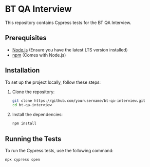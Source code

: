 # BT QA Interview

This repository contains Cypress tests for the BT QA Interview.

## Prerequisites

- [Node.js](https://nodejs.org/) (Ensure you have the latest LTS version installed)
- [npm](https://www.npmjs.com/) (Comes with Node.js)

## Installation

To set up the project locally, follow these steps:

1. Clone the repository:
    ```sh
    git clone https://github.com/yourusername/bt-qa-interview.git
    cd bt-qa-interview
    ```

2. Install the dependencies:
    ```sh
    npm install
    ```

## Running the Tests

To run the Cypress tests, use the following command:

```sh
npx cypress open
